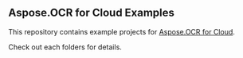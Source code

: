 ## Aspose.OCR for Cloud Examples

This repository contains example projects for [Aspose.OCR for Cloud](http://www.aspose.com/cloud/ocr-api.aspx).

Check out each folders for details.

